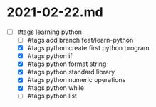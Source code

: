 # 2021-02-22.md

- [ ] #tags learning python
    - [ ] #tags add branch feat/learn-python
    - [x] #tags python create first python program
    - [x] #tags python if
    - [x] #tags python format string
    - [x] #tags python standard library
    - [x] #tags python numeric operations
    - [x] #tags python while
    - [ ] #tags python list